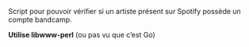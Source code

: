 Script pour pouvoir vérifier si un artiste présent sur Spotify possède un compte bandcamp.

**Utilise libwww-perl** (ou pas vu que c’est Go)
